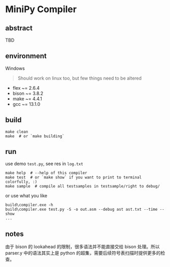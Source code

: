 # MiniPy Compiler

## abstract

TBD

## environment

Windows
> Should work on linux too, but few things need to be altered

- flex ~= 2.6.4
- bison ~= 3.8.2
- make ~= 4.4.1
- gcc ~= 13.1.0

## build

```shell
make clean
make  # or `make building`
```

## run

use demo `test.py`, see res in `log.txt`

```shell
make help  # --help of this compiler
make test  # or `make show` if you want to print to terminal colorfully, :)
make sample  # compile all testsamples in testsample/right to debug/
```

or use what you like

```shell
build\compiler.exe -h
build\compiler.exe test.py -S -o out.asm --debug ast ast.txt --time --show
...
```

## notes

由于 bison 的 lookahead 的限制，很多语法并不能直接交给 bison 处理。所以 parser.y 中的语法其实上是 python 的超集，需要后续符号表扫描时提供更多的检查。
